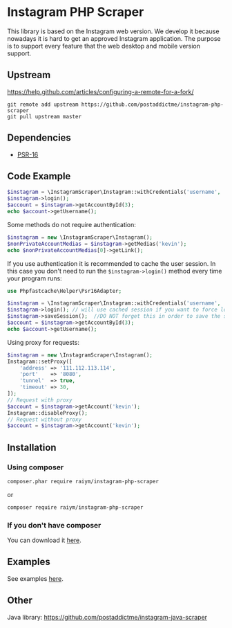 # Instagram PHP Scraper
This library is based on the Instagram web version. We develop it because nowadays it is hard to get an approved Instagram application. The purpose is to support every feature that the web desktop and mobile version support. 


## Upstream
https://help.github.com/articles/configuring-a-remote-for-a-fork/

```
git remote add upstream https://github.com/postaddictme/instagram-php-scraper
git pull upstream master
```

## Dependencies

- [PSR-16](http://www.php-fig.org/psr/psr-16/)



## Code Example
```php
$instagram = \InstagramScraper\Instagram::withCredentials('username', 'password');
$instagram->login();
$account = $instagram->getAccountById(3);
echo $account->getUsername();
```

Some methods do not require authentication: 
```php
$instagram = new \InstagramScraper\Instagram();
$nonPrivateAccountMedias = $instagram->getMedias('kevin');
echo $nonPrivateAccountMedias[0]->getLink();
```

If you use authentication it is recommended to cache the user session. In this case you don't need to run the `$instagram->login()` method every time your program runs:

```php
use Phpfastcache\Helper\Psr16Adapter;

$instagram = \InstagramScraper\Instagram::withCredentials('username', 'password', new Psr16Adapter('Files'));
$instagram->login(); // will use cached session if you want to force login $instagram->login(true)
$instagram->saveSession();  //DO NOT forget this in order to save the session, otherwise have no sense
$account = $instagram->getAccountById(3);
echo $account->getUsername();
```

Using proxy for requests:

```php
$instagram = new \InstagramScraper\Instagram();
Instagram::setProxy([
    'address' => '111.112.113.114',
    'port'    => '8080',
    'tunnel'  => true,
    'timeout' => 30,
]);
// Request with proxy
$account = $instagram->getAccount('kevin');
Instagram::disableProxy();
// Request without proxy
$account = $instagram->getAccount('kevin');
```

## Installation

### Using composer

```sh
composer.phar require raiym/instagram-php-scraper
```
or 
```sh
composer require raiym/instagram-php-scraper
```

### If you don't have composer
You can download it [here](https://getcomposer.org/download/).

## Examples
See examples [here](https://github.com/postaddictme/instagram-php-scraper/tree/master/examples).

## Other
Java library: https://github.com/postaddictme/instagram-java-scraper
